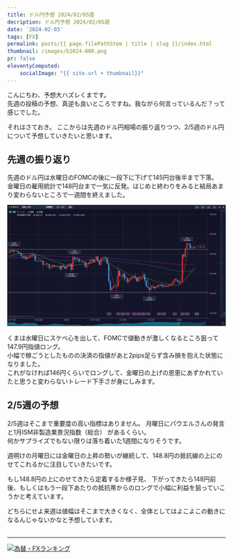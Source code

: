 ```yaml
---
title: ドル円予想 2024/02/05週
decription: ドル円予想 2024/02/05週
date: '2024-02-03'
tags: [FX]
permalink: posts/{{ page.filePathStem | title | slug }}/index.html
thumbnail: /images/b2024-008.png
pr: false
eleventyComputed:
    socialImage: "{{ site.url + thumbnail}}"
---
```


こんにちわ、予想大ハズレくまです。<br/>
先週の投稿の予想、真逆も良いところですね。我ながら何言っているんだ？って感じでした。

それはさておき。
ここからは先週のドル円相場の振り返りつつ、2/5週のドル円について予想していきたいと思います。

## 先週の振り返り

先週のドル円は水曜日のFOMCの後に一段下に下げて145円台後半まで下落。<br/>
金曜日の雇用統計で148円台まで一気に反発。はじめと終わりをみると結局あまり変わらないところで一週間を終えました。

![](/images/b2024-008-01.png)

くまは水曜日にスケベ心を出して、FOMCで値動きが激しくなるところ狙って147.9円指値ロング。<br/>
小幅で稼ごうとしたものの決済の指値があと2pips足らず含み損を抱えた状態になりました。<br/>
これがなければ146円くらいでロングして、金曜日の上げの恩恵にあずかれていたと思うと変わらないトレード下手さが身にしみます。


## 2/5週の予想

2/5週はそこまで重要度の高い指標はありません。
月曜日にパウエルさんの発言と1月ISM非製造業景況指数（総合） があるくらい。<br/>
何かサプライズでもない限りは落ち着いた1週間になりそうです。

週明けの月曜日には金曜日の上昇の勢いが継続して、148.8円の抵抗線の上にのせてこれるかに注目していきたいです。

もし148.8円の上にのせてきたら定着するか様子見、
下がってきたら148円前後、もしくはもう一段下あたりの抵抗帯からのロングで小幅に利益を狙っていこうかと考えています。

どちらにせよ来週は値幅はそこまで大きくなく、全体としてはよこよこの動きになるんじゃないかなと予想しています。
<br/>
<br/>
<hr/>


<a href="https://blog.with2.net/link/?id=2111205&cid=1532" title="為替・FXランキング"><img alt="為替・FXランキング" width="110" height="31" src="https://blog.with2.net/img/banner/c/banner_1/br_c_1532_1.gif"></a>